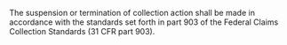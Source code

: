 The suspension or termination of collection action shall be made in accordance with the standards set forth in part 903 of the Federal Claims Collection Standards (31 CFR part 903).

